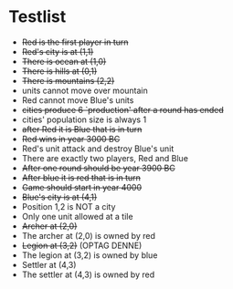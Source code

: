 # Testlist

* ~~Red is the first player in turn~~
* ~~Red's city is at (1,1)~~
* ~~There is ocean at (1,0)~~
* ~~There is hills at (0,1)~~
* ~~There is mountains (2,2)~~
* units cannot move over mountain
* Red cannot move Blue's units
* ~~cities produce 6 `production' after a round has ended~~
* cities' population size is always 1
* ~~after Red it is Blue that is in turn~~
* ~~Red wins in year 3000 BC~~
* Red's unit attack and destroy Blue's unit
* There are exactly two players, Red and Blue
* ~~After one round should be year 3900 BC~~
* ~~After blue it is red that is in turn~~
* ~~Game should start in year 4000~~
* ~~Blue's city is at (4,1)~~
* Position 1,2 is NOT a city
* Only one unit allowed at a tile
* ~~Archer at (2,0)~~
* The archer at (2,0) is owned by red
* ~~Legion at (3,2)~~ (OPTAG DENNE)
* The legion at (3,2) is owned by blue
* Settler at (4,3)
* The settler at (4,3) is owned by red
